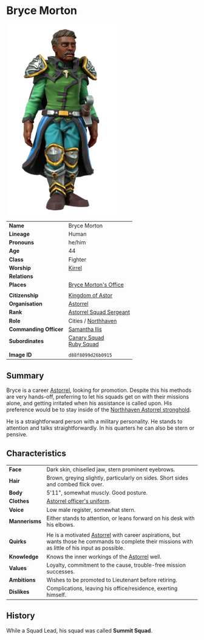 # Bryce Morton

<img src="https://raw.githubusercontent.com/jesskelsall/astarus-images/main/people/portraits/d88f8099d26b0915.png" height="500" />

|||
| --- | --- |
| **Name** | Bryce Morton | character.3
| **Lineage** | Human |
| **Pronouns** | he/him |
| **Age** | 44 |
| **Class** | Fighter |
| **Worship** | [Kirrel](../gods/deities/kirrel.md) |
| **Relations** | |
| **Places** | [Bryce Morton's Office](../places/buildings/bryce-mortons-office.md) |
|||
| **Citizenship** | [Kingdom of Astor](../civilisations/kingdom-of-astor/kingdom-of-astor.md) |
| **Organisation** | [Astorrel](../organisations/astorrel/astorrel.md) |
| **Rank** | [Astorrel Squad Sergeant](../organisations/astorrel/ranks/astorrel-squad-sergeant.md) |
| **Role** | Cities / [Northhaven](../places/cities/northhaven.md) |
| **Commanding Officer** | [Samantha Ilis](samantha-ilis.md) |
| **Subordinates** | [Canary Squad](../organisations/astorrel/squads/canary-squad.md)<br />[Ruby Squad](../organisations/astorrel/squads/ruby-squad.md) |
|||
| **Image ID** | `d88f8099d26b0915` |

## Summary

Bryce is a career [Astorrel](../organisations/astorrel/astorrel.md), looking for promotion. Despite this his methods are very hands-off, preferring to let his squads get on with their missions alone, and getting irritated when his assistance is called upon. His preference would be to stay inside of the [Northhaven Astorrel stronghold](../places/strongholds/northhaven-astorrel-stronghold.md).

He is a straightforward person with a military personality. He stands to attention and talks straightforwardly. In his quarters he can also be stern or pensive.

## Characteristics

| | |
| --- | --- |
| **Face** | Dark skin, chiselled jaw, stern prominent eyebrows. | characteristics.2
| **Hair** | Brown, greying slightly, particularly on sides. Short sides and combed flick over. |
| **Body** | 5'11", somewhat muscly. Good posture. |
| **Clothes** | [Astorrel officer's uniform](../organisations/astorrel/uniforms/astorrel-officers-uniform.md). |
| **Voice** | Low male register, somewhat stern. |
| **Mannerisms** | Either stands to attention, or leans forward on his desk with his elbows. |
| | |
| **Quirks** | He is a motivated [Astorrel](../organisations/astorrel/astorrel.md) with career aspirations, but wants those he commands to complete their missions with as little of his input as possible. |
| **Knowledge** | Knows the inner workings of the [Astorrel](../organisations/astorrel/astorrel.md) well. |
| **Values** | Loyalty, commitment to the cause, trouble-free mission successes. |
| **Ambitions** | Wishes to be promoted to Lieutenant before retiring. |
| **Dislikes** | Complications, leaving his office/residence, exerting himself. |

## History

While a Squad Lead, his squad was called **Summit Squad**.
